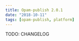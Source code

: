 ```yaml
---
title: Opam-publish 2.0.1
date: "2018-10-11"
tags: [opam-publish, platform]
---
```


TODO: CHANGELOG
